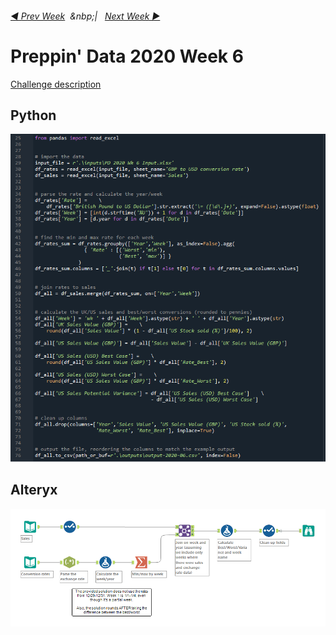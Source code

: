 <h6><a href="..\preppin-data-2020-05\README.md">◀  Prev Week</a>&nbsp;&nbsp;&nbp;|&nbsp;&nbsp;&nbsp;<a href="..\preppin-data-2020-07\README.md">Next Week  ▶</a></h6>

# Preppin' Data 2020 Week 6

[Challenge description](https://preppindata.blogspot.com/2020/02/2020-week-6.html)

## Python
<a href="preppin-data-2020-06.py">
<img src="img-python-code-2020-06.png?raw=true" alt="Python code">
</a>

## Alteryx
<a href="preppin-data-2020-06.yxzp">
<img src="img-alteryx-2020-06.png?raw=true" alt="Alteryx workflow">
</a>
